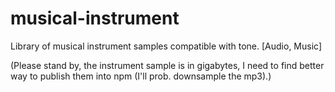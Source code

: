 # musical-instrument
Library of musical instrument samples compatible with tone. [Audio, Music]

(Please stand by, the instrument sample is in gigabytes, I need to find better way to publish them into npm (I'll prob. downsample the mp3).)
